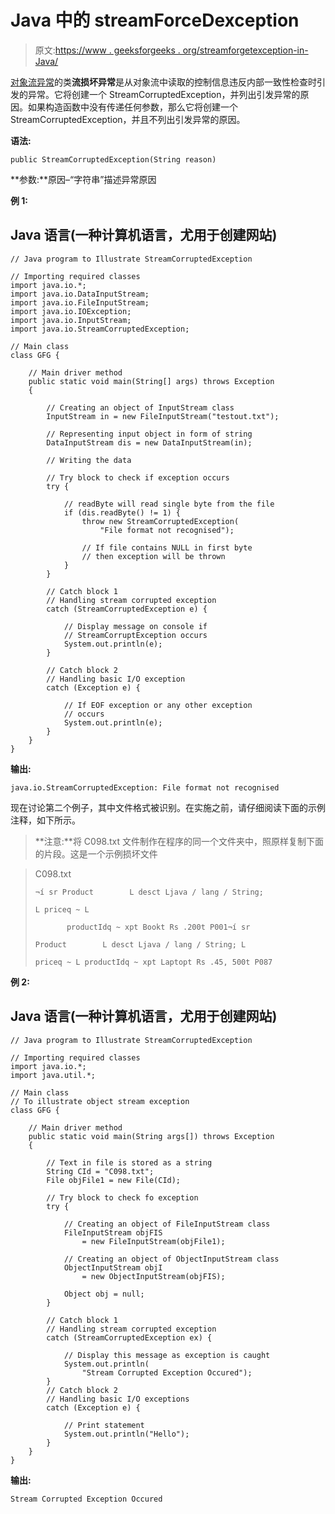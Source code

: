# Java 中的 streamForceDexception

> 原文:[https://www . geeksforgeeks . org/streamforgetexception-in-Java/](https://www.geeksforgeeks.org/streamcorruptedexception-in-java/)

[对象流异常](https://docs.oracle.com/javase/7/docs/api/java/io/ObjectStreamException.html)的类**流损坏异常**是从对象流中读取的控制信息违反内部一致性检查时引发的异常。它将创建一个 StreamCorruptedException，并列出引发异常的原因。如果构造函数中没有传递任何参数，那么它将创建一个 StreamCorruptedException，并且不列出引发异常的原因。

**语法:**

```
public StreamCorruptedException(String reason)
```

**参数:**原因–“字符串”描述异常原因

**例 1:**

## Java 语言(一种计算机语言，尤用于创建网站)

```
// Java program to Illustrate StreamCorruptedException

// Importing required classes
import java.io.*;
import java.io.DataInputStream;
import java.io.FileInputStream;
import java.io.IOException;
import java.io.InputStream;
import java.io.StreamCorruptedException;

// Main class
class GFG {

    // Main driver method
    public static void main(String[] args) throws Exception
    {

        // Creating an object of InputStream class
        InputStream in = new FileInputStream("testout.txt");

        // Representing input object in form of string
        DataInputStream dis = new DataInputStream(in);

        // Writing the data

        // Try block to check if exception occurs
        try {

            // readByte will read single byte from the file
            if (dis.readByte() != 1) {
                throw new StreamCorruptedException(
                    "File format not recognised");

                // If file contains NULL in first byte
                // then exception will be thrown
            }
        }

        // Catch block 1
        // Handling stream corrupted exception
        catch (StreamCorruptedException e) {

            // Display message on console if
            // StreamCorruptException occurs
            System.out.println(e);
        }

        // Catch block 2
        // Handling basic I/O exception
        catch (Exception e) {

            // If EOF exception or any other exception
            // occurs
            System.out.println(e);
        }
    }
}
```

**输出:**

```
java.io.StreamCorruptedException: File format not recognised
```

现在讨论第二个例子，其中文件格式被识别。在实施之前，请仔细阅读下面的示例注释，如下所示。

> **注意:**将 C098.txt 文件制作在程序的同一个文件夹中，照原样复制下面的片段。这是一个示例损坏文件

> C098.txt
> 
> ```
> ¬í sr Product        L desct Ljava / lang / String;
> 
> L priceq ~ L
> 
>        productIdq ~ xpt Bookt Rs .200t P001¬í sr
> 
> Product        L desct Ljava / lang / String; L
> 
> priceq ~ L productIdq ~ xpt Laptopt Rs .45, 500t P087
> ```

**例 2:**

## Java 语言(一种计算机语言，尤用于创建网站)

```
// Java program to Illustrate StreamCorruptedException

// Importing required classes
import java.io.*;
import java.util.*;

// Main class
// To illustrate object stream exception
class GFG {

    // Main driver method
    public static void main(String args[]) throws Exception
    {

        // Text in file is stored as a string
        String CId = "C098.txt";
        File objFile1 = new File(CId);

        // Try block to check fo exception
        try {

            // Creating an object of FileInputStream class
            FileInputStream objFIS
                = new FileInputStream(objFile1);

            // Creating an object of ObjectInputStream class
            ObjectInputStream objI
                = new ObjectInputStream(objFIS);

            Object obj = null;
        }

        // Catch block 1
        // Handling stream corrupted exception
        catch (StreamCorruptedException ex) {

            // Display this message as exception is caught
            System.out.println(
                "Stream Corrupted Exception Occured");
        }
        // Catch block 2
        // Handling basic I/O exceptions
        catch (Exception e) {

            // Print statement
            System.out.println("Hello");
        }
    }
}
```

**输出:**

```
Stream Corrupted Exception Occured
```